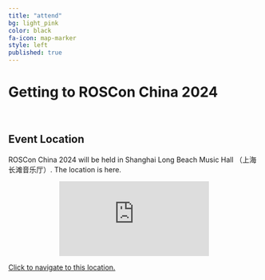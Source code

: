 ```yaml
---
title: "attend"
bg: light_pink
color: black
fa-icon: map-marker
style: left
published: true
---
```


# Getting to ROSCon China 2024

<br>

<!-- <center>
<iframe class="hotel-map" src="https://www.google.com/maps/embed?pb=!1m18!1m12!1m3!1d13123.558045687618!2d-90.08273647353157!3d29.94805414151726!2m3!1f0!2f0!3f0!3m2!1i1024!2i768!4f13.1!3m3!1m2!1s0x8620a5dfc9a9c43b%3A0xd4943975e2aaa32!2sHyatt%20Regency%20New%20Orleans!5e0!3m2!1sen!2sus!4v1675895320103!5m2!1sen!2sus"  style="border:0;"></iframe>
</center> -->
## Event Location

ROSCon China 2024 will be held in Shanghai Long Beach Music Hall （上海长滩音乐厅）. The location is here.

<center>

<iframe class="hotel-map" src="https://m.amap.com/navi/?dest=113.937828,22.577244&destName=上海长滩音乐厅&hideRouteIcon=1&key=16734f580da28d991b80e793123d02a1"  style="border:0;"></iframe>
</center>

[Click to navigate to this location.](https://apis.map.qq.com/uri/v1/marker?marker=coord:22.577244,113.937828;title:上海长滩音乐厅;addr:上海长滩音乐厅&referer=myapp)

<br>

<!-- ## Travel to XX

* How to get to XX -->

<br>

<!-- ## Hotel Information


<center>
<img src="./img/hotel.jpg" class="hotel-img" alt="The Hotel" style="width:60%"/>
</center>
<br> -->

<!-- [Venue](https://example.com) is the official event hotel and conference center. -->
